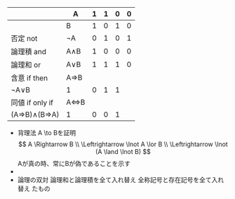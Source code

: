 |            | A   | 1   | 1   | 0   | 0   |
| ---------- | --- | --- | --- | --- | --- |
|            | B   | 1   | 0   | 1   | 0   |
| 否定 not     | ¬A  | 0   | 1   | 0   | 1   |
| 論理積 and    | A∧B | 1   | 0   | 0   | 0   |
| 論理和 or     | A∨B | 1   | 1   | 1   | 0   |
| 含意 if then | A⇒B |     |     |     |     |
¬A∨B | 1 | 0 | 1 | 1 |
| 同値 if only if | A⇔B
(A⇒B)∧(B⇒A) | 1 | 0 | 0 | 1 |
- 背理法
    A \to Bを証明
    $$
    A \Rightarrow B \\ 
    \Leftrightarrow \lnot A \lor B \\
    \Leftrightarrow \lnot (A \land \lnot B)
    $$
    Aが真の時、常にBが偽であることを示す
- 
- 論理の双対
    論理和と論理積を全て入れ替え
    全称記号と存在記号を全て入れ替え
    たもの